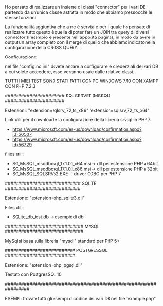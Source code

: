 
Ho pensato di realizzare un insieme di classi "connector" per i vari DB partendo da un'unica classe astratta in modo che abbiamo pressocchè le stesse funzioni. 

La funzionalità aggiuntiva che a me è servita e per il quale ho pensato di realizzare tutto questo è quella di poter fare un JOIN tra query di diversi connector (l'esempio è presente nell'apposita pagina), in modo da avere in output un array completo con il merge di quello che abbiamo indicato nella configurazione della CROSS QUERY.

Configurazione:

nel file "config.inc.ini" dovete andare a configurare le credenziali dei vari DB a cui volete acccedere, esse verranno usate dalle relative classi.

TUTTI I MIEI TEST SONO STATI FATTI CON PC WINDOWS 7/10 CON XAMPP CON PHP 7.2.3

###################### SQL SERVER (MSSQL) ######################

Estensioni: 
    "extension=sqlsrv_72_ts_x86"
    "extension=sqlsrv_72_ts_x64"

Link utili per il download e la configurazione della libreria srvsql in PHP 7:
 - https://www.microsoft.com/en-us/download/confirmation.aspx?id=56567 
 - https://www.microsoft.com/en-us/download/confirmation.aspx?id=56729
 
 Files utili:
  - SG_MsSQL_msodbcsql_17.1.0.1_x64.msi -> dll per estensione PHP a 64bit
  - SG_MsSQL_msodbcsql_17.1.0.1_x86.msi -> dll per estensione PHP a 32bit
  - SG_MsSQL_SQLSRV52.EXE -> driver ODBC per PHP 7
  
############################ SQLITE ############################

Estensione: "extension=php_sqlite3.dll"
  
Files utili:
 - SQLite_db_test.db -> esempio di db
  
############################# MYSQL #############################

MySql si basa sulla libreria "mysqli" standard per PHP 5+

########################## POSTGRESSQL ##########################

Estensione: "extension=php_pgsql.dll"

Testato con PostgresSQL 10

#################################################################

ESEMPI:
  trovate tutti gli esempi di codice dei vari DB nel file "example.php"
  
  
  
  